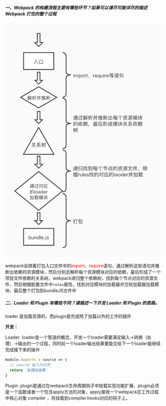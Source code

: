##### 一、Webpack 的构建流程主要有哪些环节？如果可以请尽可能详尽的描述 Webpack 打包的整个过程

![webpack核心工作原理](../notes/images/webpack核心工作原理.jpg)

webpack会顺着打包入口文件中的<font color=red>import</font>、<font color=red>require</font>语句，通过解析这些语句并推断出依赖的资源模块，然后分别去解析每个资源模块对应的依赖，最后形成了一个项目文件依赖的关系树，webpack递归整个依赖树，找到每个节点对应的资源文件，然后根据配置文件中`rules`属性，找到对应模块的加载器并交给加载器加载模块，最后整个打包到bundleJS文件中

##### 二、Loader 和 Plugin 有哪些不同？请描述一下开发 Loader 和 Plugin 的思路。

loader 是加载资源的，而plugin是完成除了加载以外的工作的插件

**开发：**

Loader: loader是一个管道的概念，开发一个loader需要满足输入->转换（处理）->输出的一个过程，同时前一个loader输出结果要能交给下一个loader能继续完成接下来的操作

```javascript
module.exports = source => {
  // source 输入的资源  
  return '处理后结果'
}
```

Plugin: plugin是通过在webpack生命周期钩子中挂载实现功能扩展，plugin必须是一个函数或者一个包含apply方法的对象，apply接收一个webpack在工作过程中核心对象 compiler ，将挂载到compiler.hooks对应的钩子上。